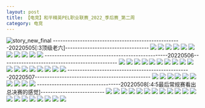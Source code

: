 ```yaml
---
layout: post
title: 【电竞】和平精英PEL职业联赛_2022_季后赛_第二周
category: 电竞
---
```

![story_new_final](http://rh8cub8wq.hd-bkt.clouddn.com/img/story_new_final_0322.png)
----------------------------------------------------20220505[:3顶级老六]----------------------------------
![](http://rh8dao9dj.hd-bkt.clouddn.com/img/pel-220505-1.jpg)
![](http://rh8dao9dj.hd-bkt.clouddn.com/img/pel-220505-2.jpg)
![](http://rh8dao9dj.hd-bkt.clouddn.com/img/pel-220505-3.jpg)
![](http://rh8dao9dj.hd-bkt.clouddn.com/img/pel-220505-4.jpg)
![](http://rh8dao9dj.hd-bkt.clouddn.com/img/pel-220505-10.jpg)
![](http://rh8dao9dj.hd-bkt.clouddn.com/img/pel-220505-11.jpg)
![](http://rh8dao9dj.hd-bkt.clouddn.com/img/pel-220505-5.jpg)
![](http://rh8dao9dj.hd-bkt.clouddn.com/img/pel-220505-6.jpg)
![](http://rh8dao9dj.hd-bkt.clouddn.com/img/pel-220505-7.jpg)
![](http://rh8dao9dj.hd-bkt.clouddn.com/img/pel-220505-8.jpg)
![](http://rh8dao9dj.hd-bkt.clouddn.com/img/pel-220505-9.jpg)
--------------------------------------------------20220506-----------------------------------------------
![](http://rh8dao9dj.hd-bkt.clouddn.com/img/pel-220506-new-1.jpg)
![](http://rh8dao9dj.hd-bkt.clouddn.com/img/pel-220506-new-2.jpg)
![](http://rh8dao9dj.hd-bkt.clouddn.com/img/pel-220506-new-3.jpg)
![](http://rh8dao9dj.hd-bkt.clouddn.com/img/pel-220506-new-4.jpg)
![](http://rh8dao9dj.hd-bkt.clouddn.com/img/pel-220506-new-5.jpg)
![](http://rh8dao9dj.hd-bkt.clouddn.com/img/pel-220506-4.jpg)
![](http://rh8dao9dj.hd-bkt.clouddn.com/img/pel-220506-7.jpg)
![](http://rh8dao9dj.hd-bkt.clouddn.com/img/pel-220506-1.jpg)
![](http://rh8dao9dj.hd-bkt.clouddn.com/img/pel-220506-2.jpg)
![](http://rh8dao9dj.hd-bkt.clouddn.com/img/pel-220506-3.jpg)
![](http://rh8dao9dj.hd-bkt.clouddn.com/img/pel-220506-5.jpg)
![](http://rh8dao9dj.hd-bkt.clouddn.com/img/pel-220506-6.jpg)
![](http://rh8dao9dj.hd-bkt.clouddn.com/img/pel-220506-8.jpg)
![](http://rh8dao9dj.hd-bkt.clouddn.com/img/pel-220506-9.jpg)
![](http://rh8dao9dj.hd-bkt.clouddn.com/img/pel-220506-10.jpg)
![](http://rh8dao9dj.hd-bkt.clouddn.com/img/pel-220506-14.jpg)
![](http://rh8dao9dj.hd-bkt.clouddn.com/img/pel-220506-12.jpg)
![](http://rh8dao9dj.hd-bkt.clouddn.com/img/pel-220506-13.jpg)
--------------------------------------------------20220507-----------------------------------------------
![](http://rh8dao9dj.hd-bkt.clouddn.com/img/pel-220507-10.jpg)
![](http://rh8dao9dj.hd-bkt.clouddn.com/img/pel-220507-9.jpg)
![](http://rh8dao9dj.hd-bkt.clouddn.com/img/pel-220507-8.jpg)
![](http://rh8dao9dj.hd-bkt.clouddn.com/img/pel-220507-7.jpg)
![](http://rh8dao9dj.hd-bkt.clouddn.com/img/pel-220507-6.jpg)
![](http://rh8dao9dj.hd-bkt.clouddn.com/img/pel-220507-5.jpg)
![](http://rh8dao9dj.hd-bkt.clouddn.com/img/pel-220507-4.jpg)
![](http://rh8dao9dj.hd-bkt.clouddn.com/img/pel-220507-3.jpg)
![](http://rh8dao9dj.hd-bkt.clouddn.com/img/pel-220507-2.jpg)
![](http://rh8dao9dj.hd-bkt.clouddn.com/img/pel-220507-1.jpg)
----------------------------------20220508[:4:5最后常规赛看出总决赛的感觉]--------------------------
![](http://rh8dao9dj.hd-bkt.clouddn.com/img/pel-220508-1.jpg)
![](http://rh8dao9dj.hd-bkt.clouddn.com/img/pel-220508-2.jpg)
![](http://rh8dao9dj.hd-bkt.clouddn.com/img/pel-220508-3.jpg)
![](http://rh8dao9dj.hd-bkt.clouddn.com/img/pel-220508-4.jpg)
![](http://rh8dao9dj.hd-bkt.clouddn.com/img/pel-220508-5.jpg)
![](http://rh8dao9dj.hd-bkt.clouddn.com/img/pel-220508-6.jpg)
![](http://rh8dao9dj.hd-bkt.clouddn.com/img/pel-220508-7.jpg)
![](http://rh8dao9dj.hd-bkt.clouddn.com/img/pel-220508-8.jpg)
![](http://rh8dao9dj.hd-bkt.clouddn.com/img/pel-220508-9.jpg)
![](http://rh8dao9dj.hd-bkt.clouddn.com/img/pel-220508-10.jpg)
![](http://rh8dao9dj.hd-bkt.clouddn.com/img/pel-220508-11.jpg)
![](http://rh8dao9dj.hd-bkt.clouddn.com/img/pel-220508-12.jpg)
![](http://rh8dao9dj.hd-bkt.clouddn.com/img/pel-220508-13.jpg)
![](http://rh8dao9dj.hd-bkt.clouddn.com/img/pel-220508-14.jpg)
![](http://rh8dao9dj.hd-bkt.clouddn.com/img/pel-220508-15.jpg)
![](http://rh8dao9dj.hd-bkt.clouddn.com/img/pel-220508-16.jpg)
![](http://rh8dao9dj.hd-bkt.clouddn.com/img/pel-220508-17.jpg)
![](http://rh8dao9dj.hd-bkt.clouddn.com/img/pel-220508-18.jpg)
![](http://rh8dao9dj.hd-bkt.clouddn.com/img/pel-220508-19.jpg)
![](http://rh8dao9dj.hd-bkt.clouddn.com/img/pel-220508-20.jpg)